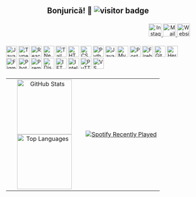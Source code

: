 <h2 align="center">
  Bonjurică! 👋
  <img src="https://visitor-badge.laobi.icu/badge?page_id=katakuna1.katakuna1" alt="visitor badge" />
</h2>

###

<!-- Social Links -->
<div align="right">
  <a href="https://instagr.am/alexionut" target="_blank">
    <img src="https://img.shields.io/static/v1?message=Instagram&logo=instagram&label=&color=E4405F&logoColor=white&style=for-the-badge" height="35" alt="Instagram" />
  <a href="mailto:alexionutn@icloud.com" target="_blank">
    <img src="https://img.shields.io/static/v1?message=Mail&logo=gmail&label=&color=D14836&logoColor=white&style=for-the-badge" height="35" alt="Mail" />
  </a>
  <a href="https://alexionut.ro" target="_blank">
    <img src="https://img.shields.io/static/v1?message=Website&logo=linktree&label=&color=1de9b6&logoColor=white&style=for-the-badge" height="35" alt="Website" />
  </a>
</div>

###

<!-- Tech Stack -->
<div align="left">
  <!-- Common stack logos -->
  <img src="https://cdn.jsdelivr.net/gh/devicons/devicon/icons/javascript/javascript-original.svg" height="30" alt="JavaScript" />
  <img src="https://cdn.jsdelivr.net/gh/devicons/devicon/icons/typescript/typescript-original.svg" height="30" alt="TypeScript" />
  <img src="https://cdn.jsdelivr.net/gh/devicons/devicon/icons/react/react-original.svg" height="30" alt="React" />
  <img src="https://cdn.jsdelivr.net/gh/devicons/devicon/icons/nextjs/nextjs-original.svg" height="30" alt="Next.js" />
  <img src="https://cdn.jsdelivr.net/gh/devicons/devicon/icons/tailwindcss/tailwindcss-original-wordmark.svg" height="30" alt="Tailwind CSS" />
  <img src="https://cdn.jsdelivr.net/gh/devicons/devicon/icons/html5/html5-original.svg" height="30" alt="HTML5" />
  <img src="https://cdn.jsdelivr.net/gh/devicons/devicon/icons/css3/css3-original.svg" height="30" alt="CSS3" />
  <img src="https://cdn.jsdelivr.net/gh/devicons/devicon/icons/python/python-original.svg" height="30" alt="Python" />
  <img src="https://cdn.jsdelivr.net/gh/devicons/devicon/icons/java/java-original.svg" height="30" alt="Java" />
  <img src="https://cdn.jsdelivr.net/gh/devicons/devicon/icons/mysql/mysql-original.svg" height="30" alt="MySQL" />
  <img src="https://cdn.jsdelivr.net/gh/devicons/devicon/icons/postgresql/postgresql-original.svg" height="30" alt="PostgreSQL" />
  <img src="https://cdn.jsdelivr.net/gh/devicons/devicon/icons/firebase/firebase-plain.svg" height="30" alt="Firebase" />
  <img src="https://cdn.jsdelivr.net/gh/devicons/devicon/icons/git/git-original.svg" height="30" alt="Git" />
  <img src="https://cdn.jsdelivr.net/gh/devicons/devicon/icons/heroku/heroku-original.svg" height="30" alt="Heroku" />
  <img src="https://cdn.jsdelivr.net/gh/devicons/devicon/icons/figma/figma-original.svg" height="30" alt="Figma" />
  <img src="https://cdn.jsdelivr.net/gh/devicons/devicon/icons/photoshop/photoshop-plain.svg" height="30" alt="Photoshop" />
  <img src="https://cdn.jsdelivr.net/gh/devicons/devicon/icons/premierepro/premierepro-plain.svg" height="30" alt="Premiere Pro" />
  <img src="https://cdn.jsdelivr.net/gh/devicons/devicon/icons/discordjs/discordjs-original.svg" height="30" alt="Discord.js" />
  <img src="https://cdn.jsdelivr.net/gh/devicons/devicon/icons/ifttt/ifttt-original.svg" height="30" alt="IFTTT" />
  <img src="https://cdn.jsdelivr.net/gh/devicons/devicon/icons/intellij/intellij-original.svg" height="30" alt="IntelliJ" />
  <img src="https://cdn.jsdelivr.net/gh/devicons/devicon/icons/putty/putty-original.svg" height="30" alt="PuTTY" />
  <img src="https://cdn.jsdelivr.net/gh/devicons/devicon/icons/vscode/vscode-original.svg" height="30" alt="VS Code" />
</div>

###

<!-- GitHub Stats and Spotify Side-by-Side -->
<table>
  <tr>
    <td width="50%" align="center">
      <img src="https://github-readme-stats.vercel.app/api?username=katakuna1&hide_title=false&hide_rank=true&show_icons=true&include_all_commits=true&count_private=true&theme=dark&hide_border=true" height="150" alt="GitHub Stats" />
      <br />
      <img src="https://github-readme-stats.vercel.app/api/top-langs?username=katakuna1&layout=compact&langs_count=5&theme=dark&hide_border=true" height="150" alt="Top Languages" />
    </td>
    <td width="50%" align="right">
      <a href="https://open.spotify.com/user/m5dlojxr6rnacdqo83evzx9yd" target="_blank">
        <img src="https://spotify-recently-played-readme.vercel.app/api?user=m5dlojxr6rnacdqo83evzx9yd&count=5&unique=true" alt="Spotify Recently Played" />
      </a>
    </td>
  </tr>
</table>
